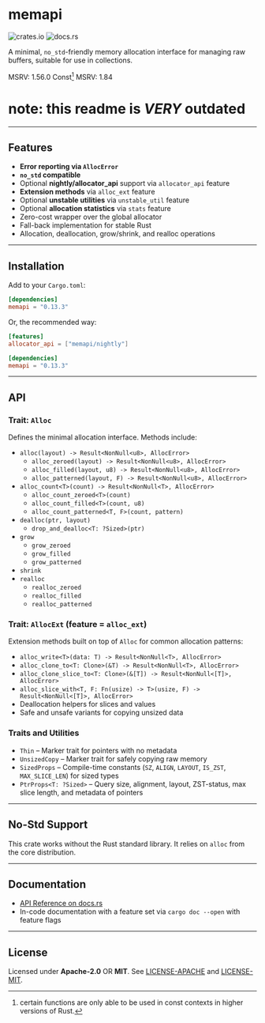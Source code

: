 # memapi

![crates.io](https://img.shields.io/crates/v/memapi.svg) ![docs.rs](https://docs.rs/memapi/badge.svg)

A minimal, `no_std`-friendly memory allocation interface for managing raw buffers, suitable for use in collections.

MSRV: 1.56.0
Const[^1] MSRV: 1.84

[^1]: certain functions are only able to be used in const contexts in higher versions of Rust.

# note: this readme is ***VERY*** outdated

---

## Features

* **Error reporting via `AllocError`**
* **`no_std` compatible**
* Optional **nightly/allocator_api** support via `allocator_api` feature
* **Extension methods** via `alloc_ext` feature
* Optional **unstable utilities** via `unstable_util` feature
* Optional **allocation statistics** via `stats` feature
* Zero-cost wrapper over the global allocator
* Fall-back implementation for stable Rust
* Allocation, deallocation, grow/shrink, and realloc operations

---

## Installation

Add to your `Cargo.toml`:

```toml
[dependencies]
memapi = "0.13.3"
```

Or, the recommended way:

```toml
[features]
allocator_api = ["memapi/nightly"]

[dependencies]
memapi = "0.13.3"
```

---

## API

### Trait: `Alloc`

Defines the minimal allocation interface. Methods include:

* `alloc(layout) -> Result<NonNull<u8>, AllocError>`
    * `alloc_zeroed(layout) -> Result<NonNull<u8>, AllocError>`
    * `alloc_filled(layout, u8) -> Result<NonNull<u8>, AllocError>`
    * `alloc_patterned(layout, F) -> Result<NonNull<u8>, AllocError>`
* `alloc_count<T>(count) -> Result<NonNull<T>, AllocError>`
    * `alloc_count_zeroed<T>(count)`
    * `alloc_count_filled<T>(count, u8)`
    * `alloc_count_patterned<T, F>(count, pattern)`
* `dealloc(ptr, layout)`
    * `drop_and_dealloc<T: ?Sized>(ptr)`
* `grow`
    * `grow_zeroed`
    * `grow_filled`
    * `grow_patterned`
* `shrink`
* `realloc`
    * `realloc_zeroed`
    * `realloc_filled`
    * `realloc_patterned`

### Trait: `AllocExt` (feature = `alloc_ext`)

Extension methods built on top of `Alloc` for common allocation patterns:

* `alloc_write<T>(data: T) -> Result<NonNull<T>, AllocError>`
* `alloc_clone_to<T: Clone>(&T) -> Result<NonNull<T>, AllocError>`
* `alloc_clone_slice_to<T: Clone>(&[T]) -> Result<NonNull<[T]>, AllocError>`
* `alloc_slice_with<T, F: Fn(usize) -> T>(usize, F) -> Result<NonNull<[T]>, AllocError>`
* Deallocation helpers for slices and values
* Safe and unsafe variants for copying unsized data

### Traits and Utilities

* `Thin` – Marker trait for pointers with no metadata
* `UnsizedCopy` – Marker trait for safely copying raw memory
* `SizedProps` – Compile-time constants (`SZ`, `ALIGN`, `LAYOUT`, `IS_ZST`, `MAX_SLICE_LEN`) for sized types
* `PtrProps<T: ?Sized>` – Query size, alignment, layout, ZST-status, max slice length, and metadata of pointers

---

## No-Std Support

This crate works without the Rust standard library. It relies on `alloc` from the core
distribution.

---

## Documentation

* [API Reference on docs.rs](https://docs.rs/memapi)
* In-code documentation with a feature set via `cargo doc --open` with feature flags

---

## License

Licensed under **Apache-2.0** OR **MIT**. See [LICENSE-APACHE](LICENSE-APACHE) and [LICENSE-MIT](LICENSE-MIT).
